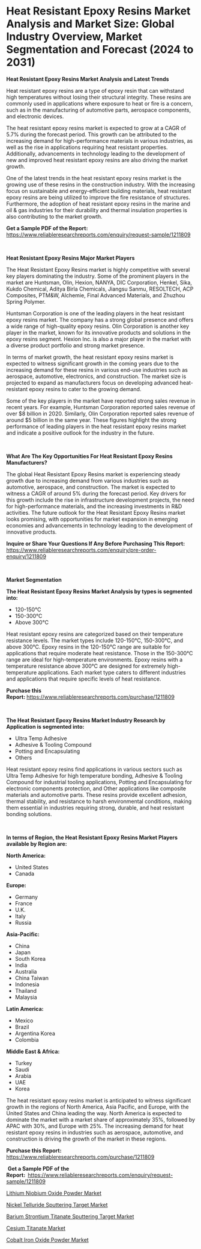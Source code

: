 <p><h1>Heat Resistant Epoxy Resins Market Analysis and Market Size: Global Industry Overview, Market Segmentation and Forecast (2024 to 2031)</h1></p><p><strong>Heat Resistant Epoxy Resins Market Analysis and Latest Trends</strong></p>
<p><p>Heat resistant epoxy resins are a type of epoxy resin that can withstand high temperatures without losing their structural integrity. These resins are commonly used in applications where exposure to heat or fire is a concern, such as in the manufacturing of automotive parts, aerospace components, and electronic devices.</p><p>The heat resistant epoxy resins market is expected to grow at a CAGR of 5.7% during the forecast period. This growth can be attributed to the increasing demand for high-performance materials in various industries, as well as the rise in applications requiring heat resistant properties. Additionally, advancements in technology leading to the development of new and improved heat resistant epoxy resins are also driving the market growth.</p><p>One of the latest trends in the heat resistant epoxy resins market is the growing use of these resins in the construction industry. With the increasing focus on sustainable and energy-efficient building materials, heat resistant epoxy resins are being utilized to improve the fire resistance of structures. Furthermore, the adoption of heat resistant epoxy resins in the marine and oil & gas industries for their durability and thermal insulation properties is also contributing to the market growth.</p></p>
<p><strong>Get a Sample PDF of the Report:&nbsp;</strong> <a href="https://www.reliableresearchreports.com/enquiry/request-sample/1211809">https://www.reliableresearchreports.com/enquiry/request-sample/1211809</a></p>
<p>&nbsp;</p>
<p><strong>Heat Resistant Epoxy Resins Major Market Players</strong></p>
<p><p>The Heat Resistant Epoxy Resins market is highly competitive with several key players dominating the industry. Some of the prominent players in the market are Huntsman, Olin, Hexion, NANYA, DIC Corporation, Henkel, Sika, Kukdo Chemical, Aditya Birla Chemicals, Jiangsu Sanmu, RESOLTECH, ACP Composites, PTM&W, Alchemie, Final Advanced Materials, and Zhuzhou Spring Polymer.</p><p>Huntsman Corporation is one of the leading players in the heat resistant epoxy resins market. The company has a strong global presence and offers a wide range of high-quality epoxy resins. Olin Corporation is another key player in the market, known for its innovative products and solutions in the epoxy resins segment. Hexion Inc. is also a major player in the market with a diverse product portfolio and strong market presence.</p><p>In terms of market growth, the heat resistant epoxy resins market is expected to witness significant growth in the coming years due to the increasing demand for these resins in various end-use industries such as aerospace, automotive, electronics, and construction. The market size is projected to expand as manufacturers focus on developing advanced heat-resistant epoxy resins to cater to the growing demand.</p><p>Some of the key players in the market have reported strong sales revenue in recent years. For example, Huntsman Corporation reported sales revenue of over $8 billion in 2020. Similarly, Olin Corporation reported sales revenue of around $5 billion in the same year. These figures highlight the strong performance of leading players in the heat resistant epoxy resins market and indicate a positive outlook for the industry in the future.</p></p>
<p>&nbsp;</p>
<p><strong>What Are The Key Opportunities For Heat Resistant Epoxy Resins Manufacturers?</strong></p>
<p><p>The global Heat Resistant Epoxy Resins market is experiencing steady growth due to increasing demand from various industries such as automotive, aerospace, and construction. The market is expected to witness a CAGR of around 5% during the forecast period. Key drivers for this growth include the rise in infrastructure development projects, the need for high-performance materials, and the increasing investments in R&D activities. The future outlook for the Heat Resistant Epoxy Resins market looks promising, with opportunities for market expansion in emerging economies and advancements in technology leading to the development of innovative products.</p></p>
<p><strong>Inquire or Share Your Questions If Any Before Purchasing This Report:</strong> <a href="https://www.reliableresearchreports.com/enquiry/pre-order-enquiry/1211809">https://www.reliableresearchreports.com/enquiry/pre-order-enquiry/1211809</a></p>
<p>&nbsp;</p>
<p><strong>Market Segmentation</strong></p>
<p><strong>The Heat Resistant Epoxy Resins Market Analysis by types is segmented into:</strong></p>
<p><ul><li>120-150℃</li><li>150-300℃</li><li>Above 300℃</li></ul></p>
<p><p>Heat resistant epoxy resins are categorized based on their temperature resistance levels. The market types include 120-150℃, 150-300℃, and above 300℃. Epoxy resins in the 120-150℃ range are suitable for applications that require moderate heat resistance. Those in the 150-300℃ range are ideal for high-temperature environments. Epoxy resins with a temperature resistance above 300℃ are designed for extremely high-temperature applications. Each market type caters to different industries and applications that require specific levels of heat resistance.</p></p>
<p><strong>Purchase this Report:&nbsp;</strong><a href="https://www.reliableresearchreports.com/purchase/1211809">https://www.reliableresearchreports.com/purchase/1211809</a></p>
<p>&nbsp;</p>
<p><strong>The Heat Resistant Epoxy Resins Market Industry Research by Application is segmented into:</strong></p>
<p><ul><li>Ultra Temp Adhesive</li><li>Adhesive & Tooling Compound</li><li>Potting and Encapsulating</li><li>Others</li></ul></p>
<p><p>Heat resistant epoxy resins find applications in various sectors such as Ultra Temp Adhesive for high temperature bonding, Adhesive & Tooling Compound for industrial tooling applications, Potting and Encapsulating for electronic components protection, and Other applications like composite materials and automotive parts. These resins provide excellent adhesion, thermal stability, and resistance to harsh environmental conditions, making them essential in industries requiring strong, durable, and heat resistant bonding solutions.</p></p>
<p>&nbsp;</p>
<p><strong>In terms of Region, the Heat Resistant Epoxy Resins Market Players available by Region are:</strong></p>
<p>
    <p> <strong> North America: </strong>
        <ul>
            <li>United States</li>
            <li>Canada</li>
        </ul>
        </p> 
    <p> <strong> Europe: </strong>
        <ul>
            <li>Germany</li>
            <li>France</li>
            <li>U.K.</li>
            <li>Italy</li>
            <li>Russia</li>
        </ul>
        </p> 
    <p> <strong> Asia-Pacific: </strong>
        <ul>
            <li>China</li>
            <li>Japan</li>
            <li>South Korea</li>
            <li>India</li>
            <li>Australia</li>
            <li>China Taiwan</li>
            <li>Indonesia</li>
            <li>Thailand</li>
            <li>Malaysia</li>
        </ul>
        </p> 
    <p> <strong> Latin America: </strong>
        <ul>
            <li>Mexico</li>
            <li>Brazil</li>
            <li>Argentina Korea</li>
            <li>Colombia</li>
        </ul>
        </p> 
    <p> <strong> Middle East & Africa: </strong>
        <ul>
            <li>Turkey</li>
            <li>Saudi</li>
            <li>Arabia</li>
            <li>UAE</li>
            <li>Korea</li>
        </ul>
    </p>
    </p>
<p><p>The heat resistant epoxy resins market is anticipated to witness significant growth in the regions of North America, Asia Pacific, and Europe, with the United States and China leading the way. North America is expected to dominate the market with a market share of approximately 35%, followed by APAC with 30%, and Europe with 25%. The increasing demand for heat resistant epoxy resins in industries such as aerospace, automotive, and construction is driving the growth of the market in these regions.</p></p>
<p><strong>Purchase this Report: </strong><a href="https://www.reliableresearchreports.com/purchase/1211809">https://www.reliableresearchreports.com/purchase/1211809</a></p>
<p>&nbsp;<strong>Get a Sample PDF of the Report:&nbsp;&nbsp;</strong><a href="https://www.reliableresearchreports.com/enquiry/request-sample/1211809">https://www.reliableresearchreports.com/enquiry/request-sample/1211809</a></p>
<p><strong></strong></p>
<p><p><a href="https://medium.com/@nelsonhauck/lithium-niobium-oxide-powder-market-furnishes-information-on-market-share-market-trends-and-9d0b83ecee21">Lithium Niobium Oxide Powder Market</a></p><p><a href="https://medium.com/@irwingibson727/nickel-telluride-sputtering-target-market-size-cagr-trends-2024-2030-a1e2e9423afe">Nickel Telluride Sputtering Target Market</a></p><p><a href="https://medium.com/@angelageorge32/barium-strontium-titanate-sputtering-target-market-research-report-its-history-and-forecast-2024-5035b34c1cd0">Barium Strontium Titanate Sputtering Target Market</a></p><p><a href="https://medium.com/p/d9511583378d/edit">Cesium Titanate Market</a></p><p><a href="https://medium.com/p/d6c45ddafc96/edit">Cobalt Iron Oxide Powder Market</a></p></p>